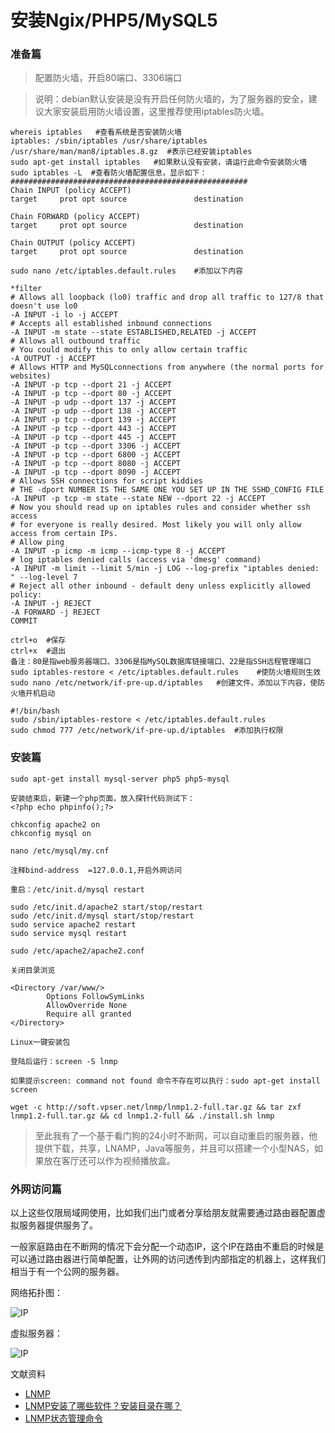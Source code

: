 # 安装Ngix/PHP5/MySQL5

### 准备篇
> 配置防火墙，开启80端口、3306端口

> 说明：debian默认安装是没有开启任何防火墙的，为了服务器的安全，建议大家安装启用防火墙设置，这里推荐使用iptables防火墙。

```
whereis iptables   #查看系统是否安装防火墙
iptables: /sbin/iptables /usr/share/iptables /usr/share/man/man8/iptables.8.gz  #表示已经安装iptables
sudo apt-get install iptables   #如果默认没有安装，请运行此命令安装防火墙
sudo iptables -L  #查看防火墙配置信息，显示如下：
#####################################################
Chain INPUT (policy ACCEPT)
target     prot opt source               destination

Chain FORWARD (policy ACCEPT)
target     prot opt source               destination

Chain OUTPUT (policy ACCEPT)
target     prot opt source               destination

sudo nano /etc/iptables.default.rules    #添加以下内容

*filter
# Allows all loopback (lo0) traffic and drop all traffic to 127/8 that doesn't use lo0
-A INPUT -i lo -j ACCEPT
# Accepts all established inbound connections
-A INPUT -m state --state ESTABLISHED,RELATED -j ACCEPT
# Allows all outbound traffic
# You could modify this to only allow certain traffic
-A OUTPUT -j ACCEPT
# Allows HTTP and MySQLconnections from anywhere (the normal ports for websites)
-A INPUT -p tcp --dport 21 -j ACCEPT
-A INPUT -p tcp --dport 80 -j ACCEPT
-A INPUT -p udp --dport 137 -j ACCEPT
-A INPUT -p udp --dport 138 -j ACCEPT
-A INPUT -p tcp --dport 139 -j ACCEPT
-A INPUT -p tcp --dport 443 -j ACCEPT
-A INPUT -p tcp --dport 445 -j ACCEPT
-A INPUT -p tcp --dport 3306 -j ACCEPT
-A INPUT -p tcp --dport 6800 -j ACCEPT
-A INPUT -p tcp --dport 8080 -j ACCEPT
-A INPUT -p tcp --dport 8090 -j ACCEPT
# Allows SSH connections for script kiddies
# THE -dport NUMBER IS THE SAME ONE YOU SET UP IN THE SSHD_CONFIG FILE
-A INPUT -p tcp -m state --state NEW --dport 22 -j ACCEPT
# Now you should read up on iptables rules and consider whether ssh access
# for everyone is really desired. Most likely you will only allow access from certain IPs.
# Allow ping
-A INPUT -p icmp -m icmp --icmp-type 8 -j ACCEPT
# log iptables denied calls (access via 'dmesg' command)
-A INPUT -m limit --limit 5/min -j LOG --log-prefix "iptables denied: " --log-level 7
# Reject all other inbound - default deny unless explicitly allowed policy:
-A INPUT -j REJECT
-A FORWARD -j REJECT
COMMIT

ctrl+o  #保存
ctrl+x  #退出
备注：80是指web服务器端口、3306是指MySQL数据库链接端口、22是指SSH远程管理端口
sudo iptables-restore < /etc/iptables.default.rules    #使防火墙规则生效
sudo nano /etc/network/if-pre-up.d/iptables   #创建文件，添加以下内容，使防火墙开机启动

#!/bin/bash
sudo /sbin/iptables-restore < /etc/iptables.default.rules
sudo chmod 777 /etc/network/if-pre-up.d/iptables  #添加执行权限

```

### 安装篇
```
sudo apt-get install mysql-server php5 php5-mysql

安装结束后，新建一个php页面，放入探针代码测试下：
<?php echo phpinfo();?>

chkconfig apache2 on
chkconfig mysql on

nano /etc/mysql/my.cnf

注释bind-address  =127.0.0.1,开启外网访问

重启：/etc/init.d/mysql restart

sudo /etc/init.d/apache2 start/stop/restart
sudo /etc/init.d/mysql start/stop/restart
sudo service apache2 restart
sudo service mysql restart

sudo /etc/apache2/apache2.conf

关闭目录浏览

<Directory /var/www/>
        Options FollowSymLinks
        AllowOverride None
        Require all granted
</Directory>

Linux一键安装包

登陆后运行：screen -S lnmp

如果提示screen: command not found 命令不存在可以执行：sudo apt-get install screen

wget -c http://soft.vpser.net/lnmp/lnmp1.2-full.tar.gz && tar zxf lnmp1.2-full.tar.gz && cd lnmp1.2-full && ./install.sh lnmp
```

> 至此我有了一个基于看门狗的24小时不断网，可以自动重启的服务器，他提供下载，共享，LNAMP，Java等服务，并且可以搭建一个小型NAS，如果放在客厅还可以作为视频播放盒。

### 外网访问篇

以上这些仅限局域网使用，比如我们出门或者分享给朋友就需要通过路由器配置虚拟服务器提供服务了。

一般家庭路由在不断网的情况下会分配一个动态IP，这个IP在路由不重启的时候是可以通过路由器进行简单配置，让外网的访问透传到内部指定的机器上，这样我们相当于有一个公网的服务器。

网络拓扑图：

![IP](http://www.192ly.com/wp-content/uploads/2014/07/TL-WR882N-DKYS-TP.png)

虚拟服务器：

![IP](http://www.192ly.com/wp-content/uploads/2014/07/TL-WR882N-DKYS-JC.png)

文献资料
- [LNMP](http://lnmp.org/install.html)
- [LNMP安装了哪些软件？安装目录在哪？](http://lnmp.org/faq/lnmp-software-list.html)
- [LNMP状态管理命令](http://lnmp.org/faq/lnmp-status-manager.html)

